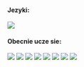 #### Jezyki:
![](https://img.shields.io/badge/Lua-2C2D72?style=for-the-badge&logo=Lua&logoColor=white)

#### Obecnie ucze sie:
![](https://img.shields.io/badge/node.js-339933?style=for-the-badge&logo=node.js&logoColor=white)
![](https://img.shields.io/badge/git-F05032?style=for-the-badge&logo=git&logoColor=white)
![](https://img.shields.io/badge/npm-CB3837?style=for-the-badge&logo=npm&logoColor=white)
![](https://img.shields.io/badge/HTML5-E34F26?style=for-the-badge&logo=html5&logoColor=white)
![](https://img.shields.io/badge/css3-1572B6?style=for-the-badge&logo=css3&logoColor=white)
![](https://img.shields.io/badge/json-000000?style=for-the-badge&logo=json&logoColor=white)
![](https://img.shields.io/badge/python-3776AB?style=for-the-badge&logo=python&logoColor=white)
![](https://img.shields.io/badge/JavaScript-222222?style=for-the-badge&logo=JavaScript&logoColor=yellow)
